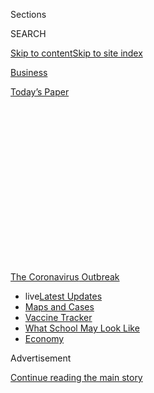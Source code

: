 <div id="app">

<div>

<div>

<div>

<div class="NYTAppHideMasthead css-1q2w90k e1suatyy0">

<div class="section css-ui9rw0 e1suatyy2">

<div class="css-eph4ug er09x8g0">

<div class="css-6n7j50">

</div>

<span class="css-1dv1kvn">Sections</span>

<div class="css-10488qs">

<span class="css-1dv1kvn">SEARCH</span>

</div>

[Skip to content](#site-content)[Skip to site
index](#site-index)

</div>

<div id="masthead-section-label" class="css-1wr3we4 eaxe0e00">

[Business](https://www.nytimes.com/section/business)

</div>

<div class="css-10698na e1huz5gh0">

</div>

</div>

<div id="masthead-bar-one" class="section hasLinks css-15hmgas e1csuq9d3">

<div class="css-uqyvli e1csuq9d0">

</div>

<div class="css-1uqjmks e1csuq9d1">

</div>

<div class="css-9e9ivx">

[](https://myaccount.nytimes.com/auth/login?response_type=cookie&client_id=vi)

</div>

<div class="css-1bvtpon e1csuq9d2">

[Today’s
Paper](https://www.nytimes.com/section/todayspaper)

</div>

</div>

</div>

</div>

<div data-aria-hidden="false">

<div id="site-content" data-role="main">

<div>

<div class="css-1aor85t" style="opacity:0.000000001;z-index:-1;visibility:hidden">

<div class="css-1hqnpie">

<div class="css-epjblv">

<span class="css-17xtcya">[Business](/section/business)</span><span class="css-x15j1o">|</span><span class="css-fwqvlz">F.A.Q.
on Stimulus Checks, Unemployment and the Coronavirus
Plan</span>

</div>

<div class="css-k008qs">

<div class="css-1iwv8en">

<span class="css-18z7m18"></span>

<div>

</div>

</div>

<span class="css-1n6z4y">https://nyti.ms/2vQbnVj</span>

<div class="css-1705lsu">

<div class="css-4xjgmj">

<div class="css-4skfbu" data-role="toolbar" data-aria-label="Social Media Share buttons, Save button, and Comments Panel with current comment count" data-testid="share-tools">

  - 
  - 
  - 
  - 
    
    <div class="css-6n7j50">
    
    </div>

  - 
  - 

</div>

</div>

</div>

</div>

</div>

</div>

<div id="NYT_TOP_BANNER_REGION" class="css-13pd83m">

<div>

<div id="styln-prism-menu-1592847958612" class="section interactive-content interactive-size-medium css-1edisqu">

<div class="css-17ih8de interactive-body">

<div id="scroll-container" class="css-1gj85ro">

[<span class="styln-title-wrap"><span class="css-1pje3qr">The
Coronavirus</span><span class="css-1pje3qr">
Outbreak</span></span>](https://www.nytimes.com/news-event/coronavirus?action=click&pgtype=Article&state=default&region=TOP_BANNER&context=storylines_menu)

  - <span class="css-kqxiym" data-emphasize="true">live</span>[Latest
    Updates](https://www.nytimes.com/2020/08/01/world/coronavirus-covid-19.html?action=click&pgtype=Article&state=default&region=TOP_BANNER&context=storylines_menu)
  - [Maps and
    Cases](https://www.nytimes.com/interactive/2020/us/coronavirus-us-cases.html?action=click&pgtype=Article&state=default&region=TOP_BANNER&context=storylines_menu)
  - [Vaccine
    Tracker](https://www.nytimes.com/interactive/2020/science/coronavirus-vaccine-tracker.html?action=click&pgtype=Article&state=default&region=TOP_BANNER&context=storylines_menu)
  - [What School May Look
    Like](https://www.nytimes.com/interactive/2020/07/29/us/schools-reopening-coronavirus.html?action=click&pgtype=Article&state=default&region=TOP_BANNER&context=storylines_menu)
  - [Economy](https://www.nytimes.com/live/2020/07/31/business/stock-market-today-coronavirus?action=click&pgtype=Article&state=default&region=TOP_BANNER&context=storylines_menu)

</div>

</div>

</div>

</div>

</div>

<div id="top-wrapper" class="css-1sy8kpn">

<div id="top-slug" class="css-l9onyx">

Advertisement

</div>

[Continue reading the main
story](#after-top)

<div class="ad top-wrapper" style="text-align:center;height:100%;display:block;min-height:250px">

<div id="top" class="place-ad" data-position="top" data-size-key="top">

</div>

</div>

<div id="after-top">

</div>

</div>

<div>

<div id="sponsor-wrapper" class="css-1hyfx7x">

<div id="sponsor-slug" class="css-19vbshk">

Supported by

</div>

[Continue reading the main
story](#after-sponsor)

<div id="sponsor" class="ad sponsor-wrapper" style="text-align:center;height:100%;display:block">

</div>

<div id="after-sponsor">

</div>

</div>

<div class="css-186x18t">

</div>

<div class="css-1vkm6nb ehdk2mb0">

# F.A.Q. on Stimulus Checks, Unemployment and the Coronavirus Plan

</div>

The $2 trillion relief package is sending money directly to Americans,
greatly expanding unemployment coverage and making a number of other
changes.

<div class="css-79elbk" data-testid="photoviewer-wrapper">

<div class="css-z3e15g" data-testid="photoviewer-wrapper-hidden">

</div>

<div class="css-1a48zt4 ehw59r15" data-testid="photoviewer-children">

![<span class="css-cnj6d5 e1z0qqy90" itemprop="copyrightHolder"><span class="css-1ly73wi e1tej78p0">Credit...</span><span><span>Robert
Neubecker</span></span></span>](https://static01.nyt.com/images/2020/03/27/business/26virus-qa/26virus-qa-articleLarge.jpg?quality=75&auto=webp&disable=upscale)

</div>

</div>

<div class="css-18e8msd">

<div class="css-pdw9fk epjyd6m0">

<div class="css-1txwxcy ey68jwv0" data-aria-hidden="true">

[![Tara Siegel
Bernard](https://static01.nyt.com/images/2019/01/18/multimedia/author-tara-siegel-bernard/author-tara-siegel-bernard-thumbLarge.png
"Tara Siegel Bernard")](https://www.nytimes.com/by/tara-siegel-bernard)[![Ron
Lieber](https://static01.nyt.com/images/2018/10/22/multimedia/author-ron-lieber/author-ron-lieber-thumbLarge.png
"Ron Lieber")](https://www.nytimes.com/by/ron-lieber)

</div>

<div class="css-1baulvz">

By [<span class="css-1baulvz" itemprop="name">Tara Siegel
Bernard</span>](https://www.nytimes.com/by/tara-siegel-bernard) and
[<span class="css-1baulvz last-byline" itemprop="name">Ron
Lieber</span>](https://www.nytimes.com/by/ron-lieber)

</div>

</div>

  - July 24,
    2020

  - 
    
    <div class="css-4xjgmj">
    
    <div class="css-pvvomx" data-role="toolbar" data-aria-label="Social Media Share buttons, Save button, and Comments Panel with current comment count" data-testid="share-tools">
    
      - 
      - 
      - 
      - 
        
        <div class="css-6n7j50">
        
        </div>
    
      - 
      - 
    
    </div>
    
    </div>

</div>

</div>

<div class="section meteredContent css-1r7ky0e" name="articleBody" itemprop="articleBody">

<div class="css-1fanzo5 StoryBodyCompanionColumn">

<div class="css-53u6y8">

*\[*[*Read our Coronavirus Relief Small Business
F.A.Q.*](https://www.nytimes.com/article/small-business-loans-stimulus-grants-freelancers-coronavirus.html)*\]*

President Trump has signed [a bipartisan $2 trillion economic relief
plan](https://www.nytimes.com/2020/03/26/us/coronavirus-senate-stimulus-package.html)
to offer assistance to tens of millions of American households affected
by
the[coronavirus](https://www.nytimes.com/interactive/2020/07/24/business/economy/600-unemployment-benefits.html)
pandemic. Its components include
[stimulus](https://www.nytimes.com/interactive/2020/07/24/business/economy/600-unemployment-benefits.html)
payments to individuals, expanded unemployment coverage, student loan
changes, different retirement account rules and
more.<span class="css-8l6xbc evw5hdy0"> </span>

</div>

</div>

<div>

</div>

<div class="css-1fanzo5 StoryBodyCompanionColumn">

<div class="css-53u6y8">

Here are the answers to common questions about the [relief
package](https://www.nytimes.com/2020/06/02/business/economy/major-employers-coronavirus-relief.html).
We’ll update this article as we know
more.<span class="css-8l6xbc evw5hdy0"> </span>

More information on getting assistance can be found at our [Hub for
Help](https://www.nytimes.com/article/coronavirus-money-unemployment.html).

## Stimulus Payments

**How large will the payments be?**

</div>

</div>

<div class="css-1fanzo5 StoryBodyCompanionColumn">

<div class="css-53u6y8">

Most adults will get $1,200, although some will get less. For every
qualifying child age 16 or under, the payment will be an additional
$500.

**How many payments will there be?**

Just one. Future bills could order up additional payments, though.

**Is there a place I can check to see where my stimulus payment is and
when it is arriving?**

Yes. Go to [this page](https://www.irs.gov/coronavirus/get-my-payment)
on the I.R.S. website.

**How do I know if I will get the full amount?**

It depends on your income. Single adults with Social Security numbers
who have an adjusted gross income of $75,000 or less will get the full
amount. Married couples with no children earning $150,000 or less will
receive a total of $2,400. And taxpayers filing as head of household
will get the full payment if they earned $112,500 or less.

Above those income figures, the payment decreases until it stops
altogether for single people earning $99,000 or married people who have
no children and earn $198,000. According to the Senate Finance
Committee, a family with two children will no longer be eligible for any
payments if its income surpassed $218,000.

You can’t get a payment if someone claims you as a dependent, even if
you’re an adult. In any given family and in most instances, everyone
must have a valid Social Security number in order to be eligible. There
is an exception for members of the military.

</div>

</div>

<div class="css-1fanzo5 StoryBodyCompanionColumn">

<div class="css-53u6y8">

You can find your adjusted gross income on Line 8b of the 2019 1040
federal tax return.

**Do college students get anything?**

Not if anyone claims them as a dependent on a tax return. Usually,
students under the age of 24 are dependents in the eyes of the taxing
authorities if a parent pays for at least half of their expenses.

**What year’s income should I be looking at?**

2019\. If you haven’t prepared a tax return yet, you can use your 2018
return. If you haven’t filed that yet, you can use a 2019 Social
Security statement showing your income to see what an employer reported
to the I.R.S.

**What if my recent income made me ineligible, but I anticipate being
eligible because of a loss of income in 2020? Do I get a payment?**

The plan does not help people in that circumstance now, but you may
benefit once you file your 2020 taxes. That’s because the payment is
technically an advance on a tax credit that is available for the entire
year.<span class="css-8l6xbc evw5hdy0"> </span>So it will depend on how
much you earn.

And there are many other provisions in the legislation. You may be able
to file for unemployment or for one of the new loans for small business
owners or sole proprietors.

**Will I have to apply to receive a payment?**

No. If the Internal Revenue Service already has your bank account
information from your 2019 or 2018 return, it will transfer the money to
you via direct deposit based on the recent income-tax figures it already
has.

</div>

</div>

<div class="css-1fanzo5 StoryBodyCompanionColumn">

<div class="css-53u6y8">

The payments will also be automatic for people who receive Social
Security retirement, survivor or disability benefits and Supplemental
Security Income. Recipients of federally managed railroad retirement
benefits will receive money automatically, too. But if you receive any
of these benefits and do not file a tax return, you’ll need to take an
extra step if you have qualifying children who will make you eligible
for an additional $500 payment. To collect that, you’ll need to enter
additional information through a
[tool](http://www.irs.gov/coronavirus/economic-impact-payments) on
IRS.gov. (Go to the non-filers section.)

**What if my direct deposit information has changed or I want to add it
for the first time?**

The I.R.S. has set up [a page on its
website](https://www.irs.gov/coronavirus/get-my-payment) to collect this
information. If it doesn’t load because of high demand, keep trying — or
attempt to access it at a time with lower demand, like late at night or
early in the morning. The system is sensitive; if it doesn’t recognize
your information, consider all of the different ways you could render
your address and other data.

**When will the payment arrive?**

Payments have started showing up in bank accounts. Treasury Secretary
Steven Mnuchin has said he expected most people to get their payments by
April 17. Presumably those people using the new portals would not get
money until a few weeks after they are first able to provide their
information.

Many people receiving paper checks will have to wait longer because the
federal government is producing and distributing them in
batches.<span class="css-8l6xbc evw5hdy0"> </span>

**What if I haven’t filed tax returns recently? Will that affect my
ability to receive a payment?**

It could.

On April 10, the I.R.S. [posted a
notice](https://www.irs.gov/coronavirus/non-filers-enter-payment-info-here)
and instructions for people whose gross income did not exceed $12,200
($24,400 for married couples) in 2019 and others who were not required
to file federal income tax returns. In order to receive a payment, they
must fill out a form that is linked from the notice. The form asks for
checking account information; people who have no ability to receive a
direct deposit will get a paper check in the mail instead.

As part of the announcement, the I.R.S. [also
said](https://www.irs.gov/newsroom/treasury-irs-launch-new-tool-to-help-non-filers-register-for-economic-impact-payments)
it was still working on ways to push payments automatically to certain
people who do not normally file a return, including those who receive
veterans’ pension payments. People in those categories can use the new
form now to get payments faster if they wish.

</div>

</div>

<div class="css-1fanzo5 StoryBodyCompanionColumn">

<div class="css-53u6y8">

The I.R.S. has been quick to reassure those people that they would not
somehow end up owing tax just because they are filing tax returns now,
in order to make it easier to receive this one-time
payment.<span class="css-8l6xbc evw5hdy0"> </span>

If you’re worried about money that you already owe that you cannot pay,
the I.R.S. recommends consulting a tax professional who can help you
request an alternative payment plan or some other resolution. You may
also be able to [apply
online](https://www.irs.gov/payments/payment-plans-installment-agreements#eligibility)
without the help of a
pro.

<div id="NYT_MAIN_CONTENT_1_REGION" class="css-9tf9ac">

<div>

<div id="styln-covid-updates-markets" class="section interactive-content interactive-size-medium css-1ftcdic">

<div class="css-17ih8de interactive-body">

<div id="styln-briefing-block">

<div class="briefing-block-header-section">

# [Latest Updates: Economy](https://www.nytimes.com/live/2020/07/31/business/stock-market-today-coronavirus?action=click&pgtype=Article&state=default&region=MAIN_CONTENT_1&context=storylines_live_updates)

</div>

<div class="briefing-block-lb-items">

<div class="briefing-block-update-time">

[34h
ago](https://www.nytimes.com/live/2020/07/31/business/stock-market-today-coronavirus?action=click&pgtype=Article&state=default&region=MAIN_CONTENT_1&context=storylines_live_updates#kodaks-chief-executive-was-given-stock-options-then-the-share-price-spiked-1000-percent)

</div>

<div>

[Kodak’s chief executive was given stock options. Then the share price
spiked 1,000
percent.](https://www.nytimes.com/live/2020/07/31/business/stock-market-today-coronavirus?action=click&pgtype=Article&state=default&region=MAIN_CONTENT_1&context=storylines_live_updates#kodaks-chief-executive-was-given-stock-options-then-the-share-price-spiked-1000-percent)

</div>

<div class="briefing-block-update-time">

[37h
ago](https://www.nytimes.com/live/2020/07/31/business/stock-market-today-coronavirus?action=click&pgtype=Article&state=default&region=MAIN_CONTENT_1&context=storylines_live_updates#fitch-ratings-downgrades-its-outlook-on-us-debt)

</div>

<div>

[Fitch Ratings downgrades its outlook on U.S.
debt.](https://www.nytimes.com/live/2020/07/31/business/stock-market-today-coronavirus?action=click&pgtype=Article&state=default&region=MAIN_CONTENT_1&context=storylines_live_updates#fitch-ratings-downgrades-its-outlook-on-us-debt)

</div>

<div class="briefing-block-update-time">

[44h
ago](https://www.nytimes.com/live/2020/07/31/business/stock-market-today-coronavirus?action=click&pgtype=Article&state=default&region=MAIN_CONTENT_1&context=storylines_live_updates#us-sanctions-more-chinese-officials-over-human-rights-violations-as-tensions-flare)

</div>

<div>

[U.S. sanctions more Chinese officials over human rights violations as
tensions
flare](https://www.nytimes.com/live/2020/07/31/business/stock-market-today-coronavirus?action=click&pgtype=Article&state=default&region=MAIN_CONTENT_1&context=storylines_live_updates#us-sanctions-more-chinese-officials-over-human-rights-violations-as-tensions-flare)

</div>

</div>

<div class="briefing-block-footer">

<div class="briefing-block-footer-meta">

[See more
updates](https://www.nytimes.com/live/2020/07/31/business/stock-market-today-coronavirus?action=click&pgtype=Article&state=default&region=MAIN_CONTENT_1&context=storylines_live_updates)

</div>

<div class="briefing-block-briefinglinks">

<span>More live coverage:</span>
[Global](https://www.nytimes.com/2020/08/01/world/coronavirus-covid-19.html?action=click&pgtype=Article&state=default&region=MAIN_CONTENT_1&context=storylines_live_updates)

</div>

</div>

</div>

</div>

</div>

</div>

</div>

**Will most people who are receiving Social Security retirement and
disability payments each month also get a stimulus payment?**

Yes.

**Will eligible unemployed people get these stimulus payments?**

Yes.

**Will U.S. citizens living abroad get a payment?**

Yes, as long as they meet the income requirements and have a Social
Security number.

**If my payment doesn’t come soon, how can I be sure that it wasn’t
misdirected?**

During the week of April 13, the I.R.S. intends to release an online
tool that will allow you to track the status of your payment.

According to the relief law, you will get a paper notice in the mail no
later than a few weeks after your payment has been disbursed. That
notice will contain information about where the payment ended up and in
what form it was made. If you couldn’t locate the payment at that point,
it would be time to contact the I.R.S. using the information on the
notice.

</div>

</div>

<div class="css-1fanzo5 StoryBodyCompanionColumn">

<div class="css-53u6y8">

**Do I have to pay income taxes on the amount of my payment?**

No.

**If my income tax refunds are currently being garnished because of a
student loan default, will this payment be garnished as well?**

No. In fact, the bill temporarily suspends nearly all efforts to garnish
tax refunds to repay debts, including those to the I.R.S. itself. But
this waiver may not apply to people who are behind on child support.

**What about other garnishment orders that I may be subject to?**

The National Consumer Law Center has published [a
guide](https://library.nclc.org/protecting-against-creditor-seizure-stimulus-checks)
for people who may be in this spot. The short version: “Consumers should
consider withdrawing the funds in cash or transferring the funds
electronically or through a debit card payment to pay for necessary
goods or services” immediately after the payment arrives.

## Unemployment Benefits

**Who will be covered by the expanded program?**

The plan wraps in far more workers than are usually eligible for
unemployment benefits, including self-employed people and part-time
workers.

The bottom line: Those who are unemployed, are partly unemployed or
cannot work for a wide variety of coronavirus-related reasons will be
more likely to receive benefits.

**How much will I receive?**

It depends on your state.

Benefits will be expanded in an attempt to replace the average worker’s
paycheck, explained Andrew Stettner, a senior fellow at the Century
Foundation, a public policy research group. The average worker earns
about $1,000 a week, and unemployment benefits often replace roughly 40
to 45 percent of that. The expansion will pay an extra amount to fill
the gap.

Eligible workers will get an extra $600 per week on top of their state
benefit, until July 31. But some states are more generous than others.
According to the Century Foundation, the maximum weekly benefit in
Alabama is $275, but it’s $450 in California and $713 in New Jersey.

</div>

</div>

<div class="css-1fanzo5 StoryBodyCompanionColumn">

<div class="css-53u6y8">

So let’s say a worker was making $1,100 per week in New York; she’d be
eligible for the maximum state unemployment benefit of $504 per week.
Under the new expansion, she gets an additional $600 of federal pandemic
unemployment compensation, for a total of $1,104, essentially replacing
her original paycheck.

States have the option of providing the entire amount in one payment, or
sending the extra portion separately. But it must all be done on the
same weekly basis.

**Do I have to apply for the extra $600 separately?**

No. Eligibility depends on whether you qualify for state or other
federal unemployment benefits.

**Will I get the full $600?**

If you’re eligible for at least $1 of state-level or federal
unemployment compensation, you get the full $600, according to the Labor
Department.

**Are gig workers, freelancers and independent contractors covered?**

Yes, [self-employed people are newly
eligible](https://www.nytimes.com/article/self-employed-workers-unemployment-coronavirus-stimulus-package.html)
for unemployment benefits for up to 39 weeks through the so-called
pandemic unemployment assistance program, which will be administered
through the states.

Benefit amounts will be calculated based on previous income, using a
formula from the [Disaster Unemployment
Assistance](https://www.law.cornell.edu/cfr/text/20/625.6)
[program](https://www.benefits.gov/benefit/597), according to a
congressional aide. There will be a minimum benefit equal to one-half
the state’s average weekly unemployment insurance amount. The national
average is about $190 per week, the National Employment Law Project
said.

Self-employed workers will also be eligible for the additional $600
weekly benefit provided by the federal government.

</div>

</div>

<div class="css-1fanzo5 StoryBodyCompanionColumn">

<div class="css-53u6y8">

**What if I’m a part-time worker who lost my job because of a
coronavirus reason, but my state doesn’t cover part-time workers? Am I
still eligible?**

Yes. Part-time workers are eligible for benefits, but the benefit amount
and how long benefits will last depend on your state. They are also
eligible for the additional $600 weekly benefit.

**What if I have Covid-19 or need to care for a family member who has
it?**

If you’ve received a diagnosis, are experiencing symptoms or are seeking
a diagnosis — and you’re unemployed, partly unemployed or cannot work as
a result — you will be covered. The same goes if you must care for a
member of your family or household who has received a diagnosis.

**What if my child’s school or day care shut down?**

If you rely on a school, a day care or another facility to care for a
child, elderly parent or another household member so that you can work —
and that facility has been shut down because of coronavirus — you are
eligible.

**What if I’ve been advised by a health care provider to quarantine
myself because of exposure to coronavirus**? **And what about broader
orders to stay home?**

People who must self-quarantine are covered. The legislation also says
that individuals who are unable to get to work because of a quarantine
imposed as a result of the outbreak are eligible.

**I was about to start a new job and now can’t get there because of an
outbreak.**

You’re eligible for benefits. You will also be covered if you were
immediately laid off from a new job and did not have a sufficient work
history to qualify for benefits under normal circumstances.

</div>

</div>

<div class="css-1fanzo5 StoryBodyCompanionColumn">

<div class="css-53u6y8">

**I had to quit my job as a direct result of coronavirus. Would I be
eligible to apply for benefits?**

It depends. Let’s say your employer didn’t lay you off but you had to
quit because of a quarantine recommended by a health care provider, or
because your child’s day care closed and you’re the primary caregiver.
Situations like that are covered.

But this provision wasn’t intended to cover people who quit (or want to
quit) because they fear that continuing to work puts them at risk of
contracting coronavirus, according to congressional aides.

**My employer shut down my workplace because of coronavirus. Am I
eligible?**

Yes. If you are unemployed, partly unemployed or unable to work because
your employer closed down, you’re covered under the bill.

**The breadwinner of my household has died as a result of coronavirus. I
relied on that person for income, and I’m not working. Is that
covered?**

Yes.

**Whom does the bill leave out?**

Workers who are able to work from home, and those receiving paid sick
leave or paid family leave, are not covered. New entrants to the work
force who cannot find jobs and undocumented workers are also ineligible.

**How long will the payments last?**

That depends on your state, but many people will get at least 39 weeks
through a variety of programs that can kick in at different times. Some
may get a year or more if their state’s programs are particularly
generous.

To start, you’ll receive your state benefit. (Many states provide 26
weeks of payments, but some offer less. Others use a sliding scale tied
to unemployment levels.) After that, a new 13-week federal benefit will
kick in.

</div>

</div>

<div class="css-1fanzo5 StoryBodyCompanionColumn">

<div class="css-53u6y8">

What happens next depends on several factors.

States can offer so-called extended benefits in times of high
unemployment, and each state has its own formula. The number of weeks
offered by each state varies, but it’s usually half the length of the
standard benefit. Some offer more.

People who remain unemployed because of a coronavirus-related reason may
be able to tap into an additional pandemic unemployment assistance
program from the federal government that could augment your state-level
benefits, up to a total of 39 weeks. (The 13-week federal benefit
doesn’t count toward this total.)

The extra $600 payment will last for up to four months, covering weeks
of unemployment ending July 31.

**How long would the broader program last?**

Expanded coverage would be available to workers who were newly eligible
for unemployment benefits for weeks starting on Jan. 27, 2020, and
through Dec. 31, 2020.

**I’m already receiving unemployment benefits. Will I receive any
help?**

Yes. Even if you’re already receiving unemployment benefits for reasons
unrelated to the coronavirus, your state-level benefits will still be
extended by 13 weeks. You will also receive the extra $600 weekly
benefit from the federal government.

**My unemployment recently ran out — could I sign up again?**

Yes. If you’ve exhausted your benefits, eligible workers can generally
reapply. But how much you get and for how long depends on the state
where you worked. Everyone gets at least another 13 weeks, along with
the extra $600 payment through July 31.

**Are any unemployment benefits retroactive?**

Maybe. If you are newly eligible for benefits, you may be able to claim
state-level benefits retroactively, back to Jan. 27. But it will
ultimately be determined by your state, which will consider the date
that you became unemployed and any extenuating circumstances that
prevented you from filing earlier, according to a representative for the
Department of Labor.

</div>

</div>

<div class="css-1fanzo5 StoryBodyCompanionColumn">

<div class="css-53u6y8">

People who are already receiving unemployment will not get any
retroactive benefits. If your benefits run out, you’ll be eligible for
the added 13 weeks of state-level benefits (as long as you continue to
meet the eligibility criteria).

The extra $600 payment being paid by the federal government is also not
retroactive.

**Will this income disqualify me from any other programs?**

Maybe. The additional $600 benefit counts as income when determining
eligibility for means-tested programs, except for Medicaid and the
Children’s Health Insurance Program, known as CHIP.

**How long will I need to wait for benefits?**

States have been incentivized to waive the one-week waiting period, but
it’s unclear how long it will take to process claims — especially with
state offices so strained by [a flood of
applicants](https://www.nytimes.com/2020/03/19/business/coronavirus-unemployment-states.html).

The arrival of the extra $600 depends on when your state signed an
agreement with the Department of Labor. The week ending April 4 or 5
(depending how your state lays out its calendar) is the first week for
which unemployed workers can claim the new federal benefit.

But that doesn’t necessarily mean benefits will flow right away. States
that are unable to immediately pay the federal pandemic benefit after
they sign agreements will pay them retroactively for the weeks you’re
entitled to receive them.

**Are benefits taxable?**

Yes. Benefits are subject to federal income taxes and most state income
taxes, according to the Department of Labor. The same goes for the $600.
You should be able to elect to have taxes withheld.

</div>

</div>

<div class="css-1fanzo5 StoryBodyCompanionColumn">

<div class="css-53u6y8">

Child support obligations can also be deducted from your benefits.

**What happens if I worked in more than one state? Where do I file?**  
  
People should apply in the state they worked in last — and be prepared
to submit documentation for all income earned in every other state as
well, said Michele Evermore, a senior policy analyst for social
insurance at the National Employment Law Project. But if you worked in
one or more places simultaneously, then she suggested starting with the
state you live in.

## Student Loans

**The federal government** **[has
already](https://www.nytimes.com/article/coronavirus-money-unemployment.html#link-3c2b8d5f)**
**waived two months of payments and interest for many federal student
loan borrowers. Is there a bigger break now with the new bill?**

Yes. Until Sept. 30, there will be automatic payment suspensions for any
student loan held by the federal government, and it’s retroactive to
March 13. It is hard to contact many of the loan servicers right now, so
check your account online in the coming weeks. Once you are logged in,
look for the current amount due. There, you should be able to see if the
servicer has reset its billing systems so that you are showing no
payment due.

**How do I know if my loan is eligible?**

If you’ve borrowed money from the federal government — a so-called
direct loan — in the past 10 years, you’re definitely eligible.
According to the [Institute for College Access &
Success](https://ticas.org/our-work/student-debt/), 90 percent of loans
(in dollar terms) will be eligible.

Older Federal Family Educational Loans (F.F.E.L.) that the U.S.
Department of Education does not own are not eligible, nor are Perkins
loans that your school owns (ask your financial aid office if you’re not
sure), loans from state agencies, or loans from private lenders like
Discover, Sallie Mae and Wells Fargo. The holders of all those kinds of
loans may be offering their own assistance programs.

Within a few weeks, you are supposed to receive notice indicating what
has happened with your federal loans. You can choose to keep paying down
your principal if you want, and you should contact your loan servicer if
that is the case. Then, after Aug. 1, you should get multiple notices
letting you know about the cessation of the suspension period and that
you may be eligible to enroll in an [income-driven repayment
plan](https://studentaid.gov/manage-loans/repayment/plans/income-driven).  

**I’m signed up for automatic payments. Will my servicer turn them off
by itself during this period?**

Yes, that is how it’s supposed to happen, according to information that
the Education Department posted.

</div>

</div>

<div class="css-1fanzo5 StoryBodyCompanionColumn">

<div class="css-53u6y8">

**What happens if I’ve already made a payment since March 13?**

You can ask your loan servicer to refund it to you. But **** keep in
mind that it is taking time for servicers to interpret Education
Department guidance so they can change their websites and update their
customer service representatives.

**Will my loan servicer charge me interest during the six-month
period?**

The bill says that interest “shall not accrue” on the loan during the
suspension period.

After repeated questions, the Education Department said any unpaid
interest from before the period began will not be added to your loan’s
principal — a process known as capitalization — because of the six-month
suspension.

In short: No one is supposed to have a larger balance after the
suspension than before because of the bill and the relief it offers.

At the end of the suspension, keep a close eye on what your loan
servicer does (or does not do) to put you back into your previous
repayment mode. Servicer errors are common.

**Will the six-month suspension cost me money, since I’m trying to
qualify for the public service loan forgiveness program by making 120
monthly payments?**

No. The legislation says that your payment count will still go up by one
payment each month during the six-month suspension, even though you will
not actually be making any payments. This is true for all forgiveness or
loan-rehabilitation programs.

</div>

</div>

<div class="css-1fanzo5 StoryBodyCompanionColumn">

<div class="css-53u6y8">

**Is wage garnishment that resulted from being behind on my loan
payments suspended during this six-month period?**

Yes. So is the seizure of tax refunds, the reduction of any other
federal benefit payments and other involuntary collection efforts.

**Are there changes to the rules if my employer repays some of my
student loans?**

Yes. Some employers do this as an employee benefit. Between the date the
bill is signed and the end of 2020, they can offer up to $5,250 of
assistance without that money counting as part of the employee’s income.
If the employer pays tuition for classes an employee is taking, that
money will also count toward the $5,250.

## Retirement Accounts

**Which retirement account rules are suspended?**

For the calendar year 2020, no one will have to take a [required minimum
distribution](https://www.irs.gov/retirement-plans/plan-participant-employee/retirement-topics-required-minimum-distributions-rmds)
from any individual retirement accounts or workplace retirement savings
plans, like a 401(k). That way, you aren’t forced to sell investments
that may have fallen in value, which would lock in losses. If you don’t
need the money now, you can let the investments sit and hope that they
recover.

This change would not affect old-fashioned pensions.

**What if I have to take money out of my I.R.A. or workplace retirement
plan early?**

You can withdraw up to $100,000 this year without the usual 10 percent
penalty, as long as it’s because of the outbreak.

You will also be able to spread out any income taxes that you owe over
three years from the date you took the distribution. And if you want,
you could put the money back into the account before those three years
are up, even though the rules may normally keep you from making a
contribution that large.

</div>

</div>

<div class="css-1fanzo5 StoryBodyCompanionColumn">

<div class="css-53u6y8">

This exception applies only to coronavirus-related withdrawals. You
qualify if you tested positive, a spouse or dependent did or you
experienced a variety of other negative economic consequences related to
the pandemic. Employers can allow workers to self-certify that they are
qualified to pull money from a workplace retirement account.

**Can I still borrow from my 401(k) or other workplace retirement
plan?**

Yes, and you can take out twice the usual amount. For 180 days after the
bill passes, with certification that you’ve been affected by the
pandemic, you’ll be able to take out a loan of up to $100,000. Usually
you can’t take out more than half your balance, but that rule is
suspended.

If you already have a loan and were supposed to finish repaying it
before Dec. 31, you get an extra year.

## Charitable Contributions

**I want to help people who are suffering from the pandemic. Does the
bill do anything about charitable donations?**

Yes. The bill makes a new deduction available — and not just for 2020 —
for up to $300 in annual charitable contributions. It’s available only
to people who don’t itemize their deductions, and you calculate this new
one by subtracting the amount you give from your gross income.

To qualify, you have to give cash to a qualified charity and not to a
donor-advised fund, which is a charitable account that affluent people
often use to bunch contributions in a particular year in order to
maximize deductions. If you’ve already given money since Jan. 1, that
contribution counts toward the $300 cap.

**I am lucky to have substantial wealth, and I want to give more to
charity than I usually do. Have the limits on charitable deductions
changed?**

</div>

</div>

<div class="css-1fanzo5 StoryBodyCompanionColumn">

<div class="css-53u6y8">

Yes, they have. As part of the bill, donors can deduct 100 percent of
their gift against their 2020 adjusted gross income. If you have $1
million of income, you can give $1 million to a public charity and
deduct the full amount in 2020.

The new deduction is only for cash gifts that go to a public charity. If
you give cash to, say, your private foundation, the old deduction rules
apply. And while the organizations that manage donor-advised funds are
public charities, you do not get the higher deduction for donating cash
to your donor-advised fund.

If your assets are substantial enough that you can give more than your
income this year, you won’t lose the deduction for the excess amount.
You can use it next year, as has always been the case.

## Other Features of the Bill

**How does the aid for small businesses and nonprofits work?**

Good news here, as you may be eligible for forgivable loans. Our
colleague Emily Flitter covered the details in [a separate
article](https://www.nytimes.com/2020/03/26/business/coronavirus-stimulus-small-business.html).
Aides to Senator Marco Rubio, Republican of Florida, also wrote a
[one-page
summary](https://www.rubio.senate.gov/public/_cache/files/28e8263e-e7d4-4da7-a67b-077c54ba4220/9F7B494B2E355791B24536DC2162CF16.final-one-pager-keeping-american-workers-paid-and-employed-act-.pdf)
of those provisions.

**Will there be damage to my credit report if I take advantage of any
virus-related payment relief, including the student loan suspension?**

No. There is not supposed to be, at least.

The bill states that during the period beginning on Jan. 31 and
continuing 120 days after the end of the national emergency declaration,
lenders and others should mark your credit file as current, even if you
take advantage of payment modifications.

If you had black marks in your file before the virus hit, those will
remain unless you fix the issues during the emergency period.

</div>

</div>

<div class="css-1fanzo5 StoryBodyCompanionColumn">

<div class="css-53u6y8">

Credit reporting agencies can make errors. Be sure to [check your credit
report](https://www.annualcreditreport.com/index.action) a few times
each year, especially if you accept any help from any financial
institution or biller this year.

**What if I find black marks anyway?**

File a dispute with the credit bureau, but it may take a while to fix
them. The Consumer Financial Protection Bureau [has
told](https://files.consumerfinance.gov/f/documents/cfpb_credit-reporting-policy-statement_cares-act_2020-04.pdf)
credit bureaus and others that during the pandemic they can take longer
than the usual 30 to 45 days to meet the dispute-response deadline, as
long as they are making “good faith” efforts.

**Is there any relief for renters in the bill?**

Yes. The bill puts a temporary, nationwide eviction moratorium in place
for any renters whose landlords have mortgages backed or owned by Fannie
Mae, Freddie Mac and other federal entities. About 70 percent of all
mortgages fall into this category. If you want to figure out whether
your landlord has such a mortgage, try plugging the address
in<span class="css-8l6xbc evw5hdy0"> </span>to the [National Housing
Preservation
Database](https://preservationdatabase.org/about-the-database/).<span class="css-8l6xbc evw5hdy0">
</span>

In addition, the bill stipulates that
landlords<span class="css-8l6xbc evw5hdy0"> </span>cannot charge any
fees or penalties for nonpayment of rent. The eviction suspension
applies only to nonpayment;<span class="css-8l6xbc evw5hdy0">
</span>damaging your place is still grounds for action. This moratorium
will last for 120 days after the bill passes.

**Does this bill change any rules for health savings accounts and health
care flexible spending accounts?**

Yes.<span class="css-8l6xbc evw5hdy0"> </span>After [at least 15
years](https://www.wsj.com/articles/SB106556104757114900) of
[lobbying](https://www.periodequity.org/mission-and-history) and debate,
menstrual products are now eligible for reimbursement.

**Did the legislation make it illegal for any internet provider to cut
off service to an individual or small business that can’t pay its
bills?**

No.

**Did the legislation make it illegal for utility providers to cut off
service?**

No.

Paul Sullivan contributed reporting.

</div>

</div>

</div>

<div>

</div>

<div>

</div>

<div>

</div>

<div>

<div id="bottom-wrapper" class="css-1ede5it">

<div id="bottom-slug" class="css-l9onyx">

Advertisement

</div>

[Continue reading the main
story](#after-bottom)

<div id="bottom" class="ad bottom-wrapper" style="text-align:center;height:100%;display:block;min-height:90px">

</div>

<div id="after-bottom">

</div>

</div>

</div>

</div>

</div>

## Site Index

<div>

</div>

## Site Information Navigation

  - [© <span>2020</span> <span>The New York Times
    Company</span>](https://help.nytimes.com/hc/en-us/articles/115014792127-Copyright-notice)

<!-- end list -->

  - [NYTCo](https://www.nytco.com/)
  - [Contact
    Us](https://help.nytimes.com/hc/en-us/articles/115015385887-Contact-Us)
  - [Work with us](https://www.nytco.com/careers/)
  - [Advertise](https://nytmediakit.com/)
  - [T Brand Studio](http://www.tbrandstudio.com/)
  - [Your Ad
    Choices](https://www.nytimes.com/privacy/cookie-policy#how-do-i-manage-trackers)
  - [Privacy](https://www.nytimes.com/privacy)
  - [Terms of
    Service](https://help.nytimes.com/hc/en-us/articles/115014893428-Terms-of-service)
  - [Terms of
    Sale](https://help.nytimes.com/hc/en-us/articles/115014893968-Terms-of-sale)
  - [Site
    Map](https://spiderbites.nytimes.com)
  - [Help](https://help.nytimes.com/hc/en-us)
  - [Subscriptions](https://www.nytimes.com/subscription?campaignId=37WXW)

</div>

</div>

</div>

</div>
